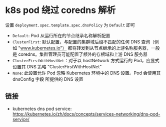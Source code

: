 # k8s pod 绕过 coredns 解析

[//]: <> (coredns, dns, k8s, 网络)

设置 `deployment.spec.template.spec.dnsPolicy` 为 `Default` 即可

- `Default`: Pod 从运行所在的节点继承名称解析配置
- `ClusterFirst`: 默认配置，与配置的集群域后缀不匹配的任何 DNS 查询（例如 "www.kubernetes.io"） 都将转发到从节点继承的上游名称服务器，一般是 coredns。集群管理员可能配置了额外的存根域和上游 DNS 服务器
- `ClusterFirstWithHostNet`：对于以 hostNetwork 方式运行的 Pod，应显式设置其 DNS 策略 "ClusterFirstWithHostNet"
- `None`: 此设置允许 Pod 忽略 Kubernetes 环境中的 DNS 设置。Pod 会使用其 dnsConfig 字段 所提供的 DNS 设置

## 链接

- kubernetes dns pod service: <https://kubernetes.io/zh/docs/concepts/services-networking/dns-pod-service/>
